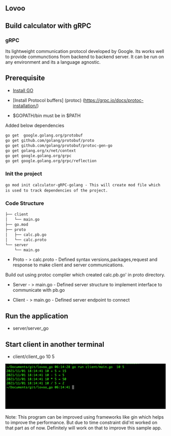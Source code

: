 ## Lovoo

## Build calculator with gRPC

### gRPC

Its lightweight communication protocol developed by Google. Its works well to provide communctions from  backend to backend server. It can be run on any environment and its a language agnostic.


## Prerequisite

* [Install GO](https://golang.org/doc/install)  
* [Install Protocol buffers] (protoc) (https://grpc.io/docs/protoc-installation/)

* $GOPATH/bin must be in $PATH

Added below dependencies
 
```
go get  google.golang.org/protobuf
go get github.com/golang/protobuf/proto
go get github.com/golang/protobuf/protoc-gen-go
go get golang.org/x/net/context
go get google.golang.org/grpc
go get google.golang.org/grpc/reflection
```

### Init the project

`
go mod init calculator-gRPC-golang - This will create mod file which is used to track dependencies of the project.
`
### Code Structure

```
├── client
│   └── main.go
├── go.mod
├── proto
│   ├── calc.pb.go
│   └── calc.proto
└── server
    └── main.go
```

* Proto - > calc.proto -  Defined syntax versions,packages,request and response to make client and server communications.

Build out using protoc complier which created calc.pb.go' in proto directory.

* Server - > main.go -  Defined server structure to implement interface to communicate with pb.go

* Client - > main.go -  Defined server endpoint to connect 

## Run the application

  *  server/server_go    

## Start client in another terminal

*  client/client_go 10 5

![Sample output](go.jpg) 

Note: This program can be improved using frameworks like gin which helps to improve the performance. But due to time constraint did'nt worked on that part as of now. Definitely will work on that to improve this sample app. 


